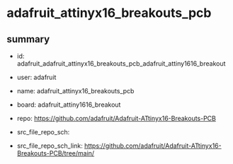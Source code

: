# adafruit_attinyx16_breakouts_pcb
 
## summary 
* id: adafruit_adafruit_attinyx16_breakouts_pcb_adafruit_attiny1616_breakout
* user: adafruit
* name: adafruit_attinyx16_breakouts_pcb
* board: adafruit_attiny1616_breakout
* repo: https://github.com/adafruit/Adafruit-ATtinyx16-Breakouts-PCB



* src_file_repo_sch: 
* src_file_repo_sch_link: https://github.com/adafruit/Adafruit-ATtinyx16-Breakouts-PCB/tree/main/




